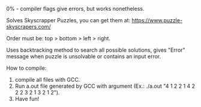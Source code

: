 0% - compiler flags give errors, but works nonetheless.

Solves Skyscrapper Puzzles, you can get them at: https://www.puzzle-skyscrapers.com/

Order must be: top > bottom > left > right.

Uses backtracking method to search all possible solutions, gives "Error" message when puzzle is unsolvable or contains an input error.

How to compile:
1) compile all files with GCC.
2) Run a.out file generated by GCC with argument (Ex.: ./a.out "4 1 2 2 1 4 2 2 2 3 2 1 3 2 1 2").
3) Have fun!
